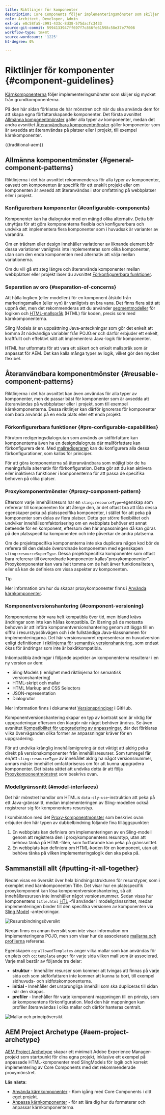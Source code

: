 ```yaml
---
title: Riktlinjer för komponenter
description: Core Components följer implementeringsmönster som skiljer sig mycket från grundkomponenterna.
role: Architect, Developer, Admin
exl-id: e8c58fa5-c991-433c-8d38-575dacfc3433
source-git-commit: 5994133947ff697f7c866fe61598c58e37e77008
workflow-type: tm+mt
source-wordcount: '1225'
ht-degree: 0%

---
```


# Riktlinjer för komponenter {#component-guidelines}

[Kärnkomponenterna](overview.md) följer implementeringsmönster som skiljer sig mycket från grundkomponenterna.

På den här sidan förklaras de här mönstren och när du ska använda dem för att skapa egna författarskapande komponenter. Det första avsnittet [Allmänna komponentmönster](#general-component-patterns) gäller alla typer av komponenter, medan det andra avsnittet [Återanvändbara komponentmönster](#reusable-component-patterns) gäller komponenter som är avsedda att återanvändas på platser eller i projekt, till exempel kärnkomponenter.

{{traditional-aem}}

## Allmänna komponentmönster {#general-component-patterns}

Riktlinjerna i det här avsnittet rekommenderas för alla typer av komponenter, oavsett om komponenten är specifik för ett enskilt projekt eller om komponenten är avsedd att återanvändas i stor omfattning på webbplatser eller i projekt.

### Konfigurerbara komponenter {#configurable-components}

Komponenter kan ha dialogrutor med en mängd olika alternativ. Detta bör utnyttjas för att göra komponenterna flexibla och konfigurerbara och undvika att implementera flera komponenter som i huvudsak är varianter av varandra.

Om en trådram eller design innehåller variationer av liknande element bör dessa variationer vanligtvis inte implementeras som olika komponenter, utan som den enda komponenten med alternativ att välja mellan variationerna.

Om du vill gå ett steg längre och återanvända komponenter mellan webbplatser eller projekt läser du avsnittet [Förkonfigurerbara funktioner](#pre-configurable-capabilities).

### Separation av oro {#separation-of-concerns}

Att hålla logiken (eller modellen) för en komponent åtskild från markeringsmallen (eller vyn) är vanligtvis en bra vana. Det finns flera sätt att uppnå det, men det rekommenderas att du använder [segmentmodeller](https://sling.apache.org/documentation/bundles/models.html) för logiken och [HTML-mallspråk](https://experienceleague.adobe.com/docs/experience-manager-htl/using/overview.html) (HTML) för koden, precis som med kärnkomponenterna.

Sling Models är en uppsättning Java-anteckningar som gör det enkelt att komma åt nödvändiga variabler från POJO:er och därför erbjuder ett enkelt, kraftfullt och effektivt sätt att implementera Java-logik för komponenter.

HTML har utformats för att vara ett säkert och enkelt mallspråk som är anpassat för AEM. Det kan kalla många typer av logik, vilket gör den mycket flexibel.

## Återanvändbara komponentmönster {#reusable-component-patterns}

Riktlinjerna i det här avsnittet kan även användas för alla typer av komponenter, men de passar bäst för komponenter som är avsedda att återanvändas på webbplatser eller i projekt, som till exempel kärnkomponenterna. Dessa riktlinjer kan därför ignoreras för komponenter som bara används på en enda plats eller ett enda projekt.

### Förkonfigurerbara funktioner {#pre-configurable-capabilities}

Förutom redigeringsdialogrutan som används av sidförfattare kan komponenterna även ha en designdialogruta där mallförfattare kan förkonfigurera dem. Med [mallredigeraren](https://experienceleague.adobe.com/docs/experience-manager-cloud-service/sites/authoring/features/templates.html) kan du konfigurera alla dessa förkonfigurationer, som kallas för principer.

För att göra komponenterna så återanvändbara som möjligt bör de ha meningsfulla alternativ för förkonfiguration. Detta gör att du kan aktivera eller inaktivera funktioner i komponenterna för att passa de specifika behoven på olika platser.

### Proxykomponentmönster {#proxy-component-pattern}

Eftersom varje innehållsresurs har en `sling:resourceType`-egenskap som refererar till komponenten för att återge den, är det oftast bra att låta dessa egenskaper peka på platsspecifika komponenter, i stället för att peka på komponenter som delas av flera platser. Detta ger större flexibilitet och undviker innehållsomfaktorisering om en webbplats behöver ett annat beteende för en komponent, eftersom den här anpassningen då kan göras på den platsspecifika komponenten och inte påverkar de andra platserna.

Om de projektspecifika komponenterna inte ska duplicera någon kod bör de referera till den delade överordnade komponenten med egenskapen `sling:resourceSuperType`. Dessa projektspecifika komponenter som oftast bara refererar till överordnade komponenter kallas&quot;proxykomponenter&quot;. Proxykomponenter kan vara helt tomma om de helt ärver funktionaliteten, eller så kan de definiera om vissa aspekter av komponenten.

>[!TIP]
>
>Mer information om hur du skapar proxykomponenter finns i [Använda kärnkomponenter](/help/get-started/using.md#create-proxy-components).

### Komponentversionshantering {#component-versioning}

Komponenterna bör vara helt kompatibla över tid, men ibland krävs ändringar som inte kan hållas kompatibla. En lösning på de motsatta behoven är att införa komponentversionshantering genom att lägga till en siffra i resurstypsökvägen och i de fullständiga Java-klassnamnen för implementeringarna. Det här versionsnumret representerar en huvudversion enligt definitionen i [riktlinjerna för semantisk versionshantering](https://semver.org/), som endast ökas för ändringar som inte är bakåtkompatibla.

Inkompatibla ändringar i följande aspekter av komponenterna resulterar i en ny version av dem:

* Sling Models (i enlighet med riktlinjerna för semantisk versionshantering)
* HTML-skript och mallar
* HTML Markup and CSS Selectors
* JSON-representation
* Dialogrutor

Mer information finns i dokumentet [Versionsprinciper](https://github.com/adobe/aem-core-wcm-components/wiki/Versioning-Policies) i GitHub.

Komponentversionshantering skapar en typ av kontrakt som är viktig för uppgraderingar eftersom den klargör när något behöver ändras. Se även avsnittet [Kompatibilitet för uppgradering av anpassningar](customizing.md#upgrade-compatibility-of-customizations), där det förklaras vilka överväganden olika former av anpassningar kräver för en uppgradering.

För att undvika krånglig innehållsmigrering är det viktigt att aldrig peka direkt på versionskomponenter från innehållsresurser. Som tumregel får en/ett `sling:resourceType` av innehållet aldrig ha något versionsnummer, annars måste innehållet omfaktoriseras om för att kunna uppgradera komponenter. Det bästa sättet att undvika detta är att följa [Proxykomponentmönstret](#proxy-component-pattern) som beskrivs ovan.

### Modellgränssnitt {#model-interfaces}

Det här mönstret handlar om HTML:s `data-sly-use`-instruktion att peka på ett Java-gränssnitt, medan implementeringen av Sling-modellen också registrerar sig för komponentens resurstyp.

I kombination med det [Proxy-komponentmönster](#proxy-component-pattern) som beskrivs ovan erbjuder den här typen av dubbelbindning följande fina tilläggspunkter:

1. En webbplats kan definiera om implementeringen av en Sling-modell genom att registrera den i proxykomponentens resurstyp, utan att behöva tänka på HTML-filen, som fortfarande kan peka på gränssnittet.
1. En webbplats kan definiera om HTML-koden för en komponent, utan att behöva tänka på vilken implementeringslogik den ska peka på.

## Sammanställ allt {#putting-it-all-together}

Nedan visas en översikt över hela bindningsstrukturen för resurstyper, som i exemplet med kärnkomponenten Title. Det visar hur en platsspecifik proxykomponent kan lösa komponentversionshantering, så att innehållsresursen inte innehåller något versionsnummer. Sedan visas hur komponentens `title.html` [HTL](https://experienceleague.adobe.com/docs/experience-manager-htl/using/overview.html) -fil använder i modellgränssnittet, medan implementeringen binder till den specifika versionen av komponenten via [Sling Model](https://sling.apache.org/documentation/bundles/models.html) -anteckningar.

![Resursbindningsöversikt](/help/assets/chlimage_1-32.png)

Nedan finns en annan översikt som inte visar information om implementeringens POJO, men som visar hur de associerade [mallarna och profilerna](https://experienceleague.adobe.com/docs/experience-manager-cloud-service/content/implementing/developing/full-stack/components-templates/templates.html) refereras.

Egenskapen `cq:allowedTemplates` anger vilka mallar som kan användas för en plats och `cq:template` anger för varje sida vilken mall som är associerad. Varje mall består av följande tre delar:

* **struktur** - Innehåller resurser som kommer att tvingas att finnas på varje sida och som sidförfattaren inte kommer att kunna ta bort, till exempel sidhuvuds- och sidfotskomponenterna.
* **initial** - Innehåller det ursprungliga innehåll som ska dupliceras till sidan när den skapas.
* **profiler** - Innehåller för varje komponent mappningen till en princip, som är komponentens förkonfiguration. Med den här mappningen kan profiler återanvändas i olika mallar och därför hanteras centralt.

![Mallar och principöversikt](/help/assets/screen_shot_2018-12-07at093102.png)

## AEM Project Archetype {#aem-project-archetype}

[AEM Project Archetype](/help/developing/archetype/overview.md) skapar ett minimalt Adobe Experience Manager-projekt som startpunkt för dina egna projekt, inklusive ett exempel på anpassade HTML-komponenter med SlingModels för logik och korrekt implementering av Core Components med det rekommenderade proxymönstret.

**Läs nästa:**

* [Använda kärnkomponenter](/help/get-started/using.md) - Kom igång med Core Components i ditt eget projekt.
* [Anpassa kärnkomponenter](customizing.md) - för att lära dig hur du formaterar och anpassar kärnkomponenterna.
